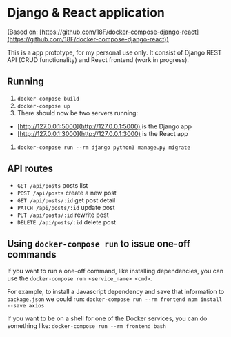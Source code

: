 # Django & React application
(Based on: [https://github.com/18F/docker-compose-django-react](https://github.com/18F/docker-compose-django-react))

This is a app prototype, for my personal use only. It consist of Django REST API (CRUD functionality) and React frontend (work in progress).

## Running

1. `docker-compose build`
1. `docker-compose up`
1. There should now be two servers running:
  - [http://127.0.0.1:5000](http://127.0.0.1:5000) is the Django app
  - [http://127.0.0.1:3000](http://127.0.0.1:3000) is the React app
1. `docker-compose run --rm django python3 manage.py migrate`

## API routes

- `GET /api/posts` posts list
- `POST /api/posts` create a new post
- `GET /api/posts/:id` get post detail
- `PATCH /api/posts/:id` update post
- `PUT /api/posts/:id` rewrite post
- `DELETE /api/posts/:id` delete post

## Using `docker-compose run` to issue one-off commands

If you want to run a one-off command, like installing dependencies, you can use the `docker-compose run <service_name> <cmd>`.

For example, to install a Javascript dependency and save that information to `package.json` we could run:
`docker-compose run --rm frontend npm install --save axios`

If you want to be on a shell for one of the Docker services, you can do something like:
`docker-compose run --rm frontend bash`